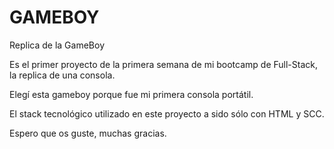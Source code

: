 # GAMEBOY
Replica de la GameBoy

Es el primer proyecto de la primera semana de mi bootcamp de Full-Stack, la replica de una consola.

Elegí esta gameboy porque fue mi primera consola portátil.

El stack tecnológico utilizado en este proyecto a sido sólo con HTML y SCC.

Espero que os guste, muchas gracias.
